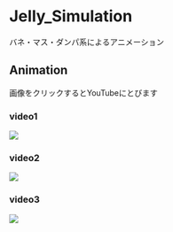 # Jelly_Simulation
バネ・マス・ダンパ系によるアニメーション

## Animation
画像をクリックするとYouTubeにとびます
### video1
[![](https://img.youtube.com/vi/iJesUjP3mcg/0.jpg)](https://www.youtube.com/watch?v=iJesUjP3mcg)
### video2
[![](https://img.youtube.com/vi/iJesUjP3mcg/0.jpg)](https://www.youtube.com/watch?v=iJesUjP3mcg)
### video3
[![](https://img.youtube.com/vi/E2bCBQLDF1w/0.jpg)](https://www.youtube.com/watch?v=E2bCBQLDF1w)


